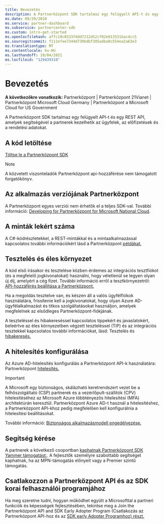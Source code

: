 ```yaml
---
title: Bevezetés
description: A Partnerközpont SDK tartalmaz egy felügyelt API-t és egy REST API, amelyek segítségével a partnerek kezelhetik az ügyfelek, az előfizetések és a rendelési adatokat.
ms.date: 09/29/2018
ms.service: partner-dashboard
ms.subservice: partnercenter-sdk
ms.custom: intro-get-started
ms.openlocfilehash: affc19c8533fddd7212d52cf02e013531bacdcc5
ms.sourcegitcommit: f112efee7344d739bdbf385adba0c554ea2a63e3
ms.translationtype: MT
ms.contentlocale: hu-HU
ms.lasthandoff: 10/04/2021
ms.locfileid: "129439310"
---
```

# <a name="get-started"></a>Bevezetés

**A következőkre vonatkozik:** Partnerközpont | Partnerközpont 21Vianet | Partnerközpont Microsoft Cloud Germany | Partnerközpont a Microsoft Cloud for US Government

A Partnerközpont SDK tartalmaz egy felügyelt API-t és egy REST API, amelyek segítségével a partnerek kezelhetik az ügyfelek, az előfizetések és a rendelési adatokat.

## <a name="get-the-code"></a>A kód letöltése

[Töltse le a Partnerközpont SDK](https://go.microsoft.com/fwlink/p/?LinkId=746681)

> [!NOTE]
> A közvetett viszonteladók Partnerközpont api-hozzáférése nem támogatott forgatókönyv.

## <a name="determine-your-version-of-partner-center"></a>Az alkalmazás verziójának Partnerközpont

A Partnerközpont egyes verziói nem érhetők el a teljes SDK-val. További információ: [Developing for Partnerközpont for Microsoft National Cloud](developing-for-partner-center-for-microsoft-national-cloud.md).

## <a name="get-the-samples"></a>A minták lekért száma

A C#-kódrészletekkel, a REST-mintákkal és a mintaalkalmazással kapcsolatos további információkért lásd a Partnerközpont [példákat.](partner-center-samples.md)

## <a name="test-vs-production"></a>Tesztelés és éles környezet

A kód első írásakor és tesztelése közben érdemes az integrációs tesztfiókot (és a megfelelő jogkivonatokat) használni, hogy véletlenül se legyen olyan új díj, amelyért a cég fizet. További információ erről a tesztkörnyezetről: [API-hozzáférés beállítása a Partnerközpont.](set-up-api-access-in-partner-center.md)

Ha a megoldás tesztelve van, és készen áll a valós ügyfélfiókok használatára, frissítenie kell a jogkivonatokat, hogy olyan Azure AD-ügyfélalkalmazást és titkos szolgáltatásokat használjon, amelyek megfelelnek az elsődleges Partnerközpont-fiókjának.

A teszteléssel és hibakereséssel kapcsolatos tippekért és javaslatokért, beleértve az éles környezetben végzett teszteléssel (TiP) és az integrációs tesztekkel kapcsolatos további információkat, lásd: Tesztelés és [hibakeresés.](test-and-debug.md)

## <a name="configure-your-authentication"></a>A hitelesítés konfigurálása

Az Azure AD-hitelesítés konfigurálás a Partnerközpont API-k használatára: Partnerközpont [hitelesítés.](partner-center-authentication.md)

> [!IMPORTANT]
> A Microsoft egy biztonságos, skálázható keretrendszert vezet be a felhőszolgáltató (CSP) partnerek és a vezérlőpult-szállítók (CPV) hitelesítéséhez az Microsoft Azure többtényezős hitelesítési (MFA) architektúrán keresztül.
Partnerközpont Azure AD-t használ a hitelesítéshez, a Partnerközpont API-khoz pedig megfelelően kell konfigurálnia a hitelesítési beállításokat.
>
> További információ: [Biztonságos alkalmazásmodell engedélyezése.](enable-secure-app-model.md)

## <a name="get-help"></a>Segítség kérése

A partnerek a következő csoportban [kaphatnak Partnerközpont SDK Yammer támogatást:](https://go.microsoft.com/fwlink/p/?LinkID=717360). A fejlesztők személyre szabottabb segítséget kaphatnak, ha az MPN-támogatás előnyeit vagy a Premier szintű támogatás.

## <a name="join-the-partner-center-api-and-sdk-early-adopter-program"></a>Csatlakozzon a Partnerközpont API és az SDK korai felhasználói programjához

Ha meg szeretne tudni, hogyan működhet együtt a Microsofttal a partneri funkciók és képességek fejlesztésében, tekintse meg a Join the Partnerközpont API and SDK Early Adopter Program (Csatlakozás az Partnerközpont API-hoz és az [SDK early Adopter Programhoz) részt.](early-adopter-program.md)

